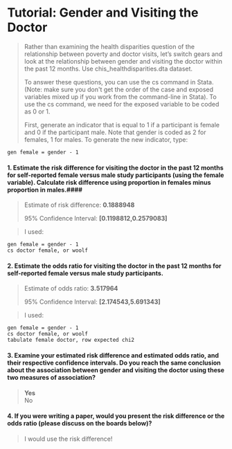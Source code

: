 # Tutorial: Gender and Visiting the Doctor #
> Rather than examining the health disparities question of the relationship between poverty and doctor visits, let’s switch gears and look at the relationship between gender and visiting the doctor within the past 12 months. Use chis_healthdisparities.dta dataset.  
>  
> To answer these questions, you can use the cs command in Stata. (Note: make sure you don't get the order of the case and exposed variables mixed up if you work from the command-line in Stata). To use the cs command, we need for the exposed variable to be coded as 0 or 1.  
>  
>  First, generate an indicator that is equal to 1 if a participant is female and 0 if the participant male. Note that gender is coded as 2 for females, 1 for males. To generate the new indicator, type:


	gen female = gender - 1


#### 1. Estimate the risk difference for visiting the doctor in the past 12 months for self-reported female versus male study participants (using the female variable). Calculate risk difference using proportion in females minus proportion in males.####
>  Estimate of risk difference: **0.1888948**  
>  
> 95% Confidence Interval: **[0.1198812,0.2579083]**

> I used:

	gen female = gender - 1
	cs doctor female, or woolf


#### 2. Estimate the odds ratio for visiting the doctor in the past 12 months for self-reported female versus male study participants. ####
> Estimate of odds ratio: **3.517964**  
>  
> 95% Confidence Interval: **[2.174543,5.691343]**

> I used:

	gen female = gender - 1
	cs doctor female, or woolf
	tabulate female doctor, row expected chi2

#### 3. Examine your estimated risk difference and estimated odds ratio, and their respective confidence intervals. Do you reach the same conclusion about the association between gender and visiting the doctor using these two measures of association?  ####
> **Yes**  
> No


#### 4. If you were writing a paper, would you present the risk difference or the odds ratio (please discuss on the boards below)? ####
> I would use the risk difference!
